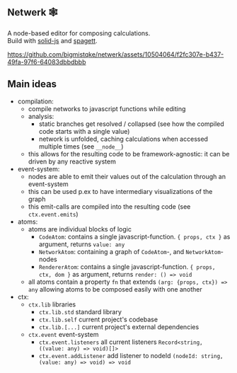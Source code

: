 ## Netwerk 🕸️

A node-based editor for composing calculations.<br/>
Build with <a href="https://solidjs.com/">solid-js</a> and <a href="https://github.com/bigmistqke/spagett">spagett</a>.

https://github.com/bigmistqke/netwerk/assets/10504064/f2fc307e-b437-49fa-97f6-64083dbbdbbb

## Main ideas

- compilation:
  - compile networks to javascript functions while editing
  - analysis:
    - static branches get resolved / collapsed (see how the compiled code starts with a single value)
    - network is unfolded, caching calculations when accessed multiple times (see `__node__`)
  - this allows for the resulting code to be framework-agnostic: it can be driven by any reactive system
- event-system:
  - nodes are able to emit their values out of the calculation through an event-system
  - this can be used p.ex to have intermediary visualizations of the graph
  - this emit-calls are compiled into the resulting code (see `ctx.event.emits`)
- atoms:
  - atoms are individual blocks of logic
    - `CodeAtom`: contains a single javascript-function. `{ props, ctx }` as argument, returns `value: any`
    - `NetworkAtom`: containing a graph of `CodeAtom`-, and `NetworkAtom`-nodes
    - `RendererAtom`: contains a single javascript-function. `{ props, ctx, dom }` as argument, returns `render: () => void`
  - all atoms contain a property `fn` that extends `(arg: {props, ctx}) => any` allowing atoms to be composed easily with one another
- ctx:
  - `ctx.lib` libraries
    - `ctx.lib.std` standard library
    - `ctx.lib.self` current project's codebase
    - `ctx.lib.[...]` current project's external dependencies
  - `ctx.event` event-system
    - `ctx.event.listeners` all current listeners `Record<string, ((value: any) => void)[]>`
    - `ctx.event.addListener` add listener to nodeId `(nodeId: string, (value: any) => void) => void`
 
